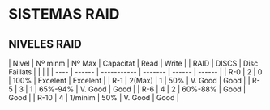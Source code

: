 # SISTEMAS RAID

## NIVELES RAID

 |  Nivel | Nº minm  |     Nº Max    | Capacitat |    Read  |  Write   |
 |  RAID  |  DISCS   | Disc Faillats |	          |          |          |
 |  ----  |  ------  |  -----------  |  -------  |  ------  |  ------  |
 |   R-0  |    2     |       0       |   100%    | Excelent | Excelent |
 |   R-1  |  2(Max)  |       1       |    50%    | V. Good  |   Good   |
 |   R-5  |    3     |       1       |  65%-94%  | V. Good  |   Good   |
 |   R-6  |    4     |       2       |  60%-88%  |   Good   |   Good   |
 |   R-10 |    4     |    1/minim    |    50%    | V. Good  |   Good   |


